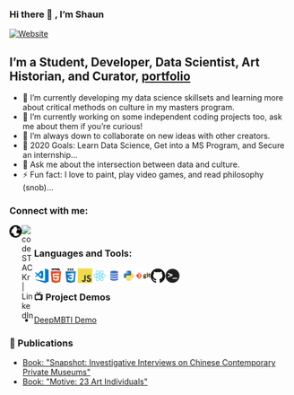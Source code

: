 ### Hi there 👋 , I’m Shaun

[![Website](https://img.shields.io/website?label=portfolio&style=for-the-badge&url=https%3A%2F%2Fcodestackr.com)](https://shaunwang1350.github.io/portfolio/)

## I’m a Student, Developer, Data Scientist, Art Historian, and Curator, [portfolio]

- 🌱  I’m currently developing my data science skillsets and learning more about critical methods on culture in my masters program.
- 🔭  I’m currently working on some independent coding projects too, ask me about them if you’re curious!
- 👯  I’m always down to collaborate on new ideas with other creators.
- 🤔  2020 Goals: Learn Data Science, Get into a MS Program, and Secure an internship...
- 💬  Ask me about the intersection between data and culture.
- ⚡  Fun fact: I love to paint, play video games, and read philosophy (snob)… 

### Connect with me:

[<img align="left" alt="codeSTACKr.com" width="22px" src="https://raw.githubusercontent.com/iconic/open-iconic/master/svg/globe.svg" />][portfolio]
[<img align="left" alt="codeSTACKr | LinkedIn" width="22px" src="https://cdn.jsdelivr.net/npm/simple-icons@v3/icons/linkedin.svg" />][linkedin]

<br />

### Languages and Tools:

<img align="left" alt="Visual Studio Code" width="26px" src="https://raw.githubusercontent.com/github/explore/80688e429a7d4ef2fca1e82350fe8e3517d3494d/topics/visual-studio-code/visual-studio-code.png" />
<img align="left" alt="HTML5" width="26px" src="https://raw.githubusercontent.com/github/explore/80688e429a7d4ef2fca1e82350fe8e3517d3494d/topics/html/html.png" />
<img align="left" alt="CSS3" width="26px" src="https://raw.githubusercontent.com/github/explore/80688e429a7d4ef2fca1e82350fe8e3517d3494d/topics/css/css.png"/>
<img align="left" alt="JavaScript" width="26px" src="https://raw.githubusercontent.com/github/explore/80688e429a7d4ef2fca1e82350fe8e3517d3494d/topics/javascript/javascript.png" />
<img align="left" alt="React" width="26px" src="https://raw.githubusercontent.com/github/explore/80688e429a7d4ef2fca1e82350fe8e3517d3494d/topics/react/react.png" />
<img align="left" alt="SQL" width="26px" src="https://raw.githubusercontent.com/github/explore/80688e429a7d4ef2fca1e82350fe8e3517d3494d/topics/sql/sql.png" />
<img align="left" alt="SQL" width="26px" src="https://raw.githubusercontent.com/github/explore/80688e429a7d4ef2fca1e82350fe8e3517d3494d/topics/python/python.png" />
<img align="left" alt="Git" width="26px" src="https://raw.githubusercontent.com/github/explore/80688e429a7d4ef2fca1e82350fe8e3517d3494d/topics/git/git.png" />
<img align="left" alt="GitHub" width="26px" src="https://raw.githubusercontent.com/github/explore/78df643247d429f6cc873026c0622819ad797942/topics/github/github.png" />
<img align="left" alt="Terminal" width="26px" src="https://raw.githubusercontent.com/github/explore/80688e429a7d4ef2fca1e82350fe8e3517d3494d/topics/terminal/terminal.png" />

<br />

### 📺   Project Demos
- [DeepMBTI Demo](https://youtu.be/g5q-EGc95Cc)

### 📕   Publications
- [Book: "Snapshot: Investigative Interviews on Chinese Contemporary Private Museums"](https://globalcenters.columbia.edu/events/snapshot-discussion-chinese-contemporary-private-art-museums)
- [Book: "Motive: 23 Art Individuals"](https://news.artnet.com/market/ai-weiwei-headlines-new-book-of-interviews-72201)

[linkedin]: https://www.linkedin.com/in/wang-shaun/
[portfolio]: https://shaunwang1350.github.io/portfolio/
